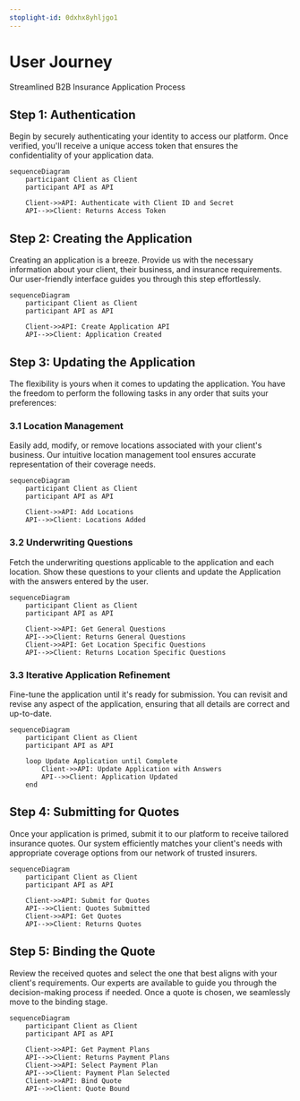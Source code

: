 ```yaml
---
stoplight-id: 0dxhx8yhljgo1
---
```


# User Journey
Streamlined B2B Insurance Application Process

## Step 1: Authentication
Begin by securely authenticating your identity to access our platform. Once verified, you'll receive a unique access token that ensures the confidentiality of your application data.

```mermaid
sequenceDiagram
    participant Client as Client
    participant API as API

    Client->>API: Authenticate with Client ID and Secret
    API-->>Client: Returns Access Token

```
## Step 2: Creating the Application
Creating an application is a breeze. Provide us with the necessary information about your client, their business, and insurance requirements. Our user-friendly interface guides you through this step effortlessly.

```mermaid
sequenceDiagram
    participant Client as Client
    participant API as API

    Client->>API: Create Application API
    API-->>Client: Application Created

```

## Step 3: Updating the Application
The flexibility is yours when it comes to updating the application. You have the freedom to perform the following tasks in any order that suits your preferences:

### 3.1 Location Management
Easily add, modify, or remove locations associated with your client's business. Our intuitive location management tool ensures accurate representation of their coverage needs.

```mermaid
sequenceDiagram
    participant Client as Client
    participant API as API

    Client->>API: Add Locations
    API-->>Client: Locations Added

```

### 3.2 Underwriting Questions


Fetch the underwriting questions applicable to the application and each location. Show these questions to your clients and update the Application with the answers entered by the user.

```mermaid
sequenceDiagram
    participant Client as Client
    participant API as API

    Client->>API: Get General Questions
    API-->>Client: Returns General Questions
    Client->>API: Get Location Specific Questions
    API-->>Client: Returns Location Specific Questions

```

### 3.3 Iterative Application Refinement
Fine-tune the application until it's ready for submission. You can revisit and revise any aspect of the application, ensuring that all details are correct and up-to-date.


```mermaid
sequenceDiagram
    participant Client as Client
    participant API as API

    loop Update Application until Complete
        Client->>API: Update Application with Answers
        API-->>Client: Application Updated
    end

```

## Step 4: Submitting for Quotes
Once your application is primed, submit it to our platform to receive tailored insurance quotes. Our system efficiently matches your client's needs with appropriate coverage options from our network of trusted insurers.

```mermaid
sequenceDiagram
    participant Client as Client
    participant API as API

    Client->>API: Submit for Quotes
    API-->>Client: Quotes Submitted
    Client->>API: Get Quotes
    API-->>Client: Returns Quotes

```

## Step 5: Binding the Quote
Review the received quotes and select the one that best aligns with your client's requirements. Our experts are available to guide you through the decision-making process if needed. Once a quote is chosen, we seamlessly move to the binding stage.

```mermaid
sequenceDiagram
    participant Client as Client
    participant API as API

    Client->>API: Get Payment Plans
    API-->>Client: Returns Payment Plans
    Client->>API: Select Payment Plan
    API-->>Client: Payment Plan Selected
    Client->>API: Bind Quote
    API-->>Client: Quote Bound

```